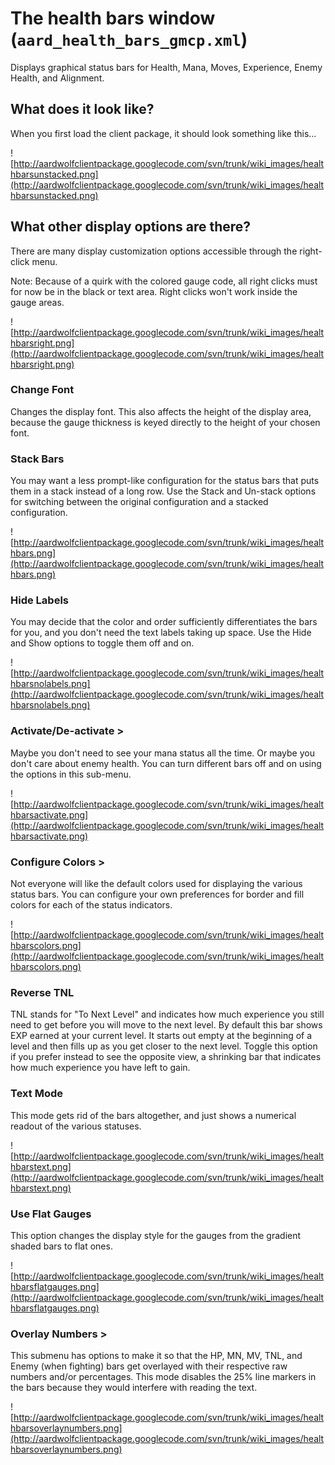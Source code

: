 # The health bars window (`aard_health_bars_gmcp.xml`) #

Displays graphical status bars for Health, Mana, Moves, Experience, Enemy Health, and Alignment.



## What does it look like? ##
When you first load the client package, it should look something like this...

![http://aardwolfclientpackage.googlecode.com/svn/trunk/wiki_images/healthbarsunstacked.png](http://aardwolfclientpackage.googlecode.com/svn/trunk/wiki_images/healthbarsunstacked.png)

## What other display options are there? ##

There are many display customization options accessible through the right-click menu.

Note: Because of a quirk with the colored gauge code, all right clicks must for now be in the black or text area. Right clicks won't work inside the gauge areas.

![http://aardwolfclientpackage.googlecode.com/svn/trunk/wiki_images/healthbarsright.png](http://aardwolfclientpackage.googlecode.com/svn/trunk/wiki_images/healthbarsright.png)

### Change Font ###

Changes the display font. This also affects the height of the display area, because the gauge thickness is keyed directly to the height of your chosen font.

### Stack Bars ###
You may want a less prompt-like configuration for the status bars that puts them in a stack instead of a long row. Use the Stack and Un-stack options for switching between the original configuration and a stacked configuration.

![http://aardwolfclientpackage.googlecode.com/svn/trunk/wiki_images/healthbars.png](http://aardwolfclientpackage.googlecode.com/svn/trunk/wiki_images/healthbars.png)

### Hide Labels ###
You may decide that the color and order sufficiently differentiates the bars for you, and you don't need the text labels taking up space. Use the Hide and Show options to toggle them off and on.

![http://aardwolfclientpackage.googlecode.com/svn/trunk/wiki_images/healthbarsnolabels.png](http://aardwolfclientpackage.googlecode.com/svn/trunk/wiki_images/healthbarsnolabels.png)

### Activate/De-activate > ###
Maybe you don't need to see your mana status all the time. Or maybe you don't care about enemy health. You can turn different bars off and on using the options in this sub-menu.

![http://aardwolfclientpackage.googlecode.com/svn/trunk/wiki_images/healthbarsactivate.png](http://aardwolfclientpackage.googlecode.com/svn/trunk/wiki_images/healthbarsactivate.png)

### Configure Colors > ###
Not everyone will like the default colors used for displaying the various status bars. You can configure your own preferences for border and fill colors for each of the status indicators.

![http://aardwolfclientpackage.googlecode.com/svn/trunk/wiki_images/healthbarscolors.png](http://aardwolfclientpackage.googlecode.com/svn/trunk/wiki_images/healthbarscolors.png)

### Reverse TNL ###
TNL stands for "To Next Level" and indicates how much experience you still need to get before you will move to the next level. By default this bar shows EXP earned at your current level. It starts out empty at the beginning of a level and then fills up as you get closer to the next level. Toggle this option if you prefer instead to see the opposite view, a shrinking bar that indicates how much experience you have left to gain.

### Text Mode ###
This mode gets rid of the bars altogether, and just shows a numerical readout of the various statuses.

![http://aardwolfclientpackage.googlecode.com/svn/trunk/wiki_images/healthbarstext.png](http://aardwolfclientpackage.googlecode.com/svn/trunk/wiki_images/healthbarstext.png)

### Use Flat Gauges ###
This option changes the display style for the gauges from the gradient shaded bars to flat ones.

![http://aardwolfclientpackage.googlecode.com/svn/trunk/wiki_images/healthbarsflatgauges.png](http://aardwolfclientpackage.googlecode.com/svn/trunk/wiki_images/healthbarsflatgauges.png)

### Overlay Numbers > ###
This submenu has options to make it so that the HP, MN, MV, TNL, and Enemy (when fighting) bars get overlayed with their respective raw numbers and/or percentages. This mode disables the 25% line markers in the bars because they would interfere with reading the text.

![http://aardwolfclientpackage.googlecode.com/svn/trunk/wiki_images/healthbarsoverlaynumbers.png](http://aardwolfclientpackage.googlecode.com/svn/trunk/wiki_images/healthbarsoverlaynumbers.png)